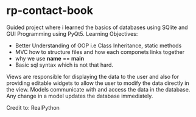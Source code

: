 # rp-contact-book
Guided project where i learned the basics of databases using SQlite and GUI Programming using PyQt5.
Learning Objectives:
- Better Understanding of OOP i.e Class Inheritance, static methods
- MVC how to structure files and how each componets links together
- why we use __name__ == __main__
- Basic sql syntax which is not that hard.

Views are responsible for displaying the data to the user and also for providing editable widgets to allow the user to modify the data directly in the view.
Models communicate with and access the data in the database. Any change in a model updates the database immediately.

Credit to: RealPython
